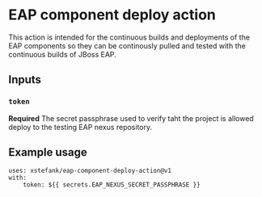 # EAP component deploy action

This action is intended for the continuous builds and deployments of the EAP components so they can be continously 
pulled and tested with the continuous builds of JBoss EAP.

## Inputs

### `token`

**Required** The secret passphrase used to verify taht the project is allowed deploy to the testing EAP nexus repository.

## Example usage

```
uses: xstefank/eap-component-deploy-action@v1
with:
    token: ${{ secrets.EAP_NEXUS_SECRET_PASSPHRASE }}
```
